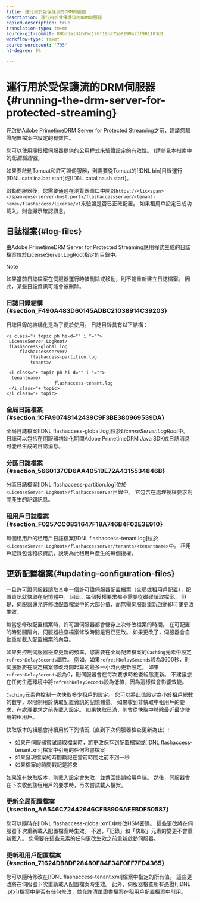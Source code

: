 ```yaml
---
title: 運行用於受保護流的DRM伺服器
description: 運行用於受保護流的DRM伺服器
copied-description: true
translation-type: tm+mt
source-git-commit: 89bdda1d4bd5c126f19ba75a819942df901183d1
workflow-type: tm+mt
source-wordcount: '795'
ht-degree: 0%

---
```



# 運行用於受保護流的DRM伺服器{#running-the-drm-server-for-protected-streaming}

在啟動Adobe PrimetimeDRM Server for Protected Streaming之前，建議您驗證配置檔案中設定的有效性。

您可以使用隨授權伺服器提供的公用程式來驗證設定的有效性。 (請參見本指南中的&#x200B;*配置驗證器*。

如果要啟動Tomcat和許可證伺服器，則需要從Tomcat的[!DNL bin]目錄運行[!DNL catalina.bat start]或[!DNL catalina.sh start]。

啟動伺服器後，您需要通過在瀏覽器窗口中開啟`https://<lic<span></span>ense-server-host:port>/flashaccessserver/<tenant-name>/flashaccess/license/v1`來驗證是否已正確配置。 如果租用戶設定已成功載入，則會顯示確認訊息。

## 日誌檔案{#log-files}

由Adobe PrimetimeDRM Server for Protected Streaming應用程式生成的日誌檔案位於LicenseServer.LogRoot指定的目錄中。

>[!NOTE]
>
>如果當前日誌檔案在伺服器運行時被刪除或移動，則不能重新建立日誌檔案。 因此，某些日誌資訊可能會被刪除。

### 日誌目錄結構{#section_F490A483D60145ADBC21038914C39203}

日誌目錄的結構化是為了便於使用。 日誌目錄具有以下結構：

```
<i class="+ topic ph hi-d="" i "="">
 LicenseServer.LogRoot/ 
 flashaccess-global.log 
     flashaccessserver/ 
         flashaccess-partition.log 
         tenants/ 
             
 <i class="+ topic ph hi-d="" i "="">
  tenantname/ 
                  flashaccess-tenant.log
 </i class="+ topic>
</i class="+ topic>
```

### 全局日誌檔案{#section_1CFA90748142439C9F3BE380969539DA}

全局日誌檔案[!DNL flashaccess-global.log]位於&#x200B;*LicenseServer.LogRoot*&#x200B;中。 日誌可以包括在伺服器初始化期間Adobe PrimetimeDRM Java SDK或日誌消息可能已生成的日誌消息。

### 分區日誌檔案{#section_5660137CD6AA40519E72A4315534846B}

分區日誌檔案[!DNL flashaccess-partition.log]位於`<LicenseServer.LogRoot>/flashaccesserver`目錄中。 它包含在處理授權要求期間產生的記錄訊息。

### 租用戶日誌檔案{#section_F0257CC0831647F18A746B4F02E3E910}

每個租用戶的租用戶日誌檔案[!DNL flashaccess-tenant.log]位於`<LicenseServer.LogRoot>/flashaccesserver/tenants/<tenantname>`中。 租用戶記錄包含稽核資訊，說明為此租用戶產生的每個授權。

## 更新配置檔案{#updating-configuration-files}

一旦許可證伺服器讀取其中一個許可證伺服器配置檔案（全局或租用戶配置），配置資訊就快取在記憶體中。 因此，每個授權要求都不需要從磁碟讀取檔案。 但是，伺服器還允許修改配置檔案中的大部分值，而無需伺服器重新啟動即可使更改生效。

每當您修改配置檔案時，許可證伺服器都會儲存上次修改檔案的時間。 在可配置的時間間隔內，伺服器檢查檔案修改時間是否已更改。 如果更改了，伺服器會自動重新載入配置檔案的內容。

如果要控制伺服器檢查更新的頻率，您需要在全局配置檔案的`Caching`元素中設定`refreshDelaySeconds`屬性。 例如，如果`refreshDelaySeconds`設為3600秒，則伺服器將在設定檔案修改時間起算的最多一小時內更新設定。 如果`refreshDelaySeconds`設為0，則伺服器會在每次要求時檢查組態更新。 不建議您在任何生產環境中將`refreshDelaySeconds`設為低值，因為這樣做會影響效能。

`Caching`元素也控制一次快取多少租戶的設定。 您可以將此值設定為小於租戶總數的數字，以限制用於快取配置資訊的記憶體量。 如果收到非快取中租用戶的要求，在處理要求之前先載入設定。 如果快取已滿，則會從快取中移除最近最少使用的租用戶。

快取版本的組態會持續用於下列情況（直到下次伺服器檢查更新為止）:

* 如果在伺服器嘗試讀取檔案時，將更改保存到配置檔案或[!DNL flashaccess-tenant.xml]檔案中引用的任何證書檔案
* 如果發現檔案的時間戳記在當前時間之前不到一秒
* 如果檔案的時間戳記是將來

如果沒有快取版本，則載入設定會失敗，並傳回錯誤給用戶端。 然後，伺服器會在下次收到該租用戶的要求時，再次嘗試載入檔案。

### 更新全局配置檔案{#section_AA546C72442646CFB8906AEEBDF50587}

您可以隨時在[!DNL flashaccess-global.xml]中修改HSM密碼。 這些更改將在伺服器下次重新載入配置檔案時生效。 不過，「記錄」和「快取」元素的變更不會重新載入。 您需要在這些元素的任何更改生效之前重新啟動伺服器。

### 更新租用戶配置檔案{#section_71624DB8DF28480F84F34F0FF7FD4365}

您可以隨時修改在[!DNL flashaccess-tenant.xml]檔案中指定的所有值。 這些更改將在伺服器下次重新載入配置檔案時生效。 此外，伺服器檢查所有憑證([!DNL .pfx])檔案中是否有任何修改，並允許清單證書檔案在租用戶配置檔案中引用。